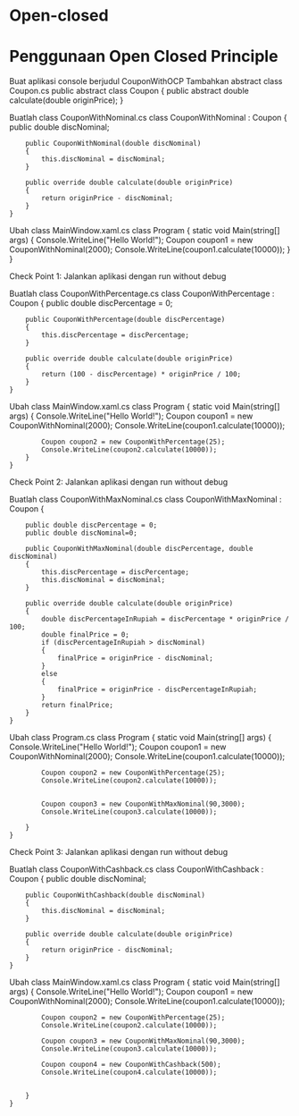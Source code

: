 # Open-closed
# Penggunaan Open Closed Principle

Buat aplikasi console berjudul CouponWithOCP
Tambahkan abstract class Coupon.cs
public abstract class Coupon
    {
        public abstract double calculate(double originPrice);
    }

Buatlah class CouponWithNominal.cs
 class CouponWithNominal : Coupon
    {
        public double discNominal;

        public CouponWithNominal(double discNominal)
        {
            this.discNominal = discNominal;
        }

        public override double calculate(double originPrice)
        {
            return originPrice - discNominal;
        }
    }

Ubah class MainWindow.xaml.cs
class Program
    {
        static void Main(string[] args)
        {
            Console.WriteLine("Hello World!");
            Coupon coupon1 = new CouponWithNominal(2000);
            Console.WriteLine(coupon1.calculate(10000));
        }
    }

Check Point 1: Jalankan aplikasi dengan run without debug

Buatlah class CouponWithPercentage.cs
class CouponWithPercentage : Coupon
    {
        public double discPercentage = 0;

        public CouponWithPercentage(double discPercentage)
        {
            this.discPercentage = discPercentage;
        }

        public override double calculate(double originPrice)
        {
            return (100 - discPercentage) * originPrice / 100;
        }
    }

Ubah class MainWindow.xaml.cs
class Program
    {
        static void Main(string[] args)
        {
            Console.WriteLine("Hello World!");
            Coupon coupon1 = new CouponWithNominal(2000);
            Console.WriteLine(coupon1.calculate(10000));


            Coupon coupon2 = new CouponWithPercentage(25);
            Console.WriteLine(coupon2.calculate(10000));
        }
    }

Check Point 2: Jalankan aplikasi dengan run without debug

Buatlah class CouponWithMaxNominal.cs
 class CouponWithMaxNominal : Coupon
    {

        public double discPercentage = 0;
        public double discNominal=0;

        public CouponWithMaxNominal(double discPercentage, double discNominal)
        {
            this.discPercentage = discPercentage;
            this.discNominal = discNominal;
        }

        public override double calculate(double originPrice)
        {
            double discPercentageInRupiah = discPercentage * originPrice / 100;
            double finalPrice = 0;
            if (discPercentageInRupiah > discNominal)
            {
                finalPrice = originPrice - discNominal;
            }
            else
            {
                finalPrice = originPrice - discPercentageInRupiah;
            }
            return finalPrice;
        }
    }

Ubah class Program.cs
class Program
    {
        static void Main(string[] args)
        {
            Console.WriteLine("Hello World!");
            Coupon coupon1 = new CouponWithNominal(2000);
            Console.WriteLine(coupon1.calculate(10000));


            Coupon coupon2 = new CouponWithPercentage(25);
            Console.WriteLine(coupon2.calculate(10000));


            Coupon coupon3 = new CouponWithMaxNominal(90,3000);
            Console.WriteLine(coupon3.calculate(10000));

        }
    }

Check Point 3: Jalankan aplikasi dengan run without debug

Buatlah class CouponWithCashback.cs
  class CouponWithCashback : Coupon
    {
        public double discNominal;

        public CouponWithCashback(double discNominal)
        {
            this.discNominal = discNominal;
        }

        public override double calculate(double originPrice)
        {
            return originPrice - discNominal;
        }
    }

Ubah class MainWindow.xaml.cs
class Program
    {
        static void Main(string[] args)
        {
            Console.WriteLine("Hello World!");
            Coupon coupon1 = new CouponWithNominal(2000);
            Console.WriteLine(coupon1.calculate(10000));

            Coupon coupon2 = new CouponWithPercentage(25);
            Console.WriteLine(coupon2.calculate(10000));

            Coupon coupon3 = new CouponWithMaxNominal(90,3000);
            Console.WriteLine(coupon3.calculate(10000));

            Coupon coupon4 = new CouponWithCashback(500);
            Console.WriteLine(coupon4.calculate(10000));


        }
    }
